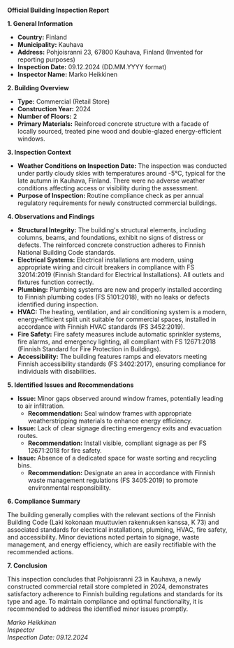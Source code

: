 **Official Building Inspection Report**

**1. General Information**

- **Country:** Finland
- **Municipality:** Kauhava
- **Address:** Pohjoisranni 23, 67800 Kauhava, Finland (Invented for reporting purposes)
- **Inspection Date:** 09.12.2024 (DD.MM.YYYY format)
- **Inspector Name:** Marko Heikkinen

**2. Building Overview**

- **Type:** Commercial (Retail Store)
- **Construction Year:** 2024
- **Number of Floors:** 2
- **Primary Materials:** Reinforced concrete structure with a facade of locally sourced, treated pine wood and double-glazed energy-efficient windows.

**3. Inspection Context**

- **Weather Conditions on Inspection Date:** The inspection was conducted under partly cloudy skies with temperatures around -5°C, typical for the late autumn in Kauhava, Finland. There were no adverse weather conditions affecting access or visibility during the assessment.
- **Purpose of Inspection:** Routine compliance check as per annual regulatory requirements for newly constructed commercial buildings.

**4. Observations and Findings**

- **Structural Integrity:** The building's structural elements, including columns, beams, and foundations, exhibit no signs of distress or defects. The reinforced concrete construction adheres to Finnish National Building Code standards.
- **Electrical Systems:** Electrical installations are modern, using appropriate wiring and circuit breakers in compliance with FS 32014:2019 (Finnish Standard for Electrical Installations). All outlets and fixtures function correctly.
- **Plumbing:** Plumbing systems are new and properly installed according to Finnish plumbing codes (FS 5101:2018), with no leaks or defects identified during inspection.
- **HVAC:** The heating, ventilation, and air conditioning system is a modern, energy-efficient split unit suitable for commercial spaces, installed in accordance with Finnish HVAC standards (FS 3452:2019).
- **Fire Safety:** Fire safety measures include automatic sprinkler systems, fire alarms, and emergency lighting, all compliant with FS 12671:2018 (Finnish Standard for Fire Protection in Buildings).
- **Accessibility:** The building features ramps and elevators meeting Finnish accessibility standards (FS 3402:2017), ensuring compliance for individuals with disabilities.

**5. Identified Issues and Recommendations**

- **Issue:** Minor gaps observed around window frames, potentially leading to air infiltration.
  - **Recommendation:** Seal window frames with appropriate weatherstripping materials to enhance energy efficiency.
- **Issue:** Lack of clear signage directing emergency exits and evacuation routes.
  - **Recommendation:** Install visible, compliant signage as per FS 12671:2018 for fire safety.
- **Issue:** Absence of a dedicated space for waste sorting and recycling bins.
  - **Recommendation:** Designate an area in accordance with Finnish waste management regulations (FS 3405:2019) to promote environmental responsibility.

**6. Compliance Summary**

The building generally complies with the relevant sections of the Finnish Building Code (Laki kokonaan muuttuvien rakennuksen kanssa, K 73) and associated standards for electrical installations, plumbing, HVAC, fire safety, and accessibility. Minor deviations noted pertain to signage, waste management, and energy efficiency, which are easily rectifiable with the recommended actions.

**7. Conclusion**

This inspection concludes that Pohjoisranni 23 in Kauhava, a newly constructed commercial retail store completed in 2024, demonstrates satisfactory adherence to Finnish building regulations and standards for its type and age. To maintain compliance and optimal functionality, it is recommended to address the identified minor issues promptly.

_Marko Heikkinen_  
_Inspector_  
_Inspection Date: 09.12.2024_